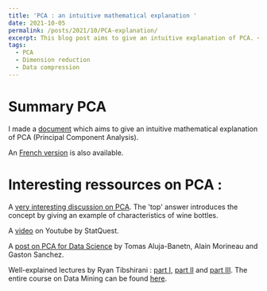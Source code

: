 ```yaml
---
title: 'PCA : an intuitive mathematical explanation '
date: 2021-10-05
permalink: /posts/2021/10/PCA-explanation/
excerpt: This blog post aims to give an intuitive explanation of PCA. <br/><img src='/images/PCA.jpg' style="width:320px;height:216px;">
tags:
  - PCA
  - Dimension reduction
  - Data compression 
---
```


Summary PCA 
======
I made a [document](https://reda-arab.github.io/files/PCA_explanation_english.pdf) which aims to give an intuitive mathematical explanation of PCA (Principal Component Analysis).

An [French version](https://reda-arab.github.io/files/PCA_Explication_intuitive_francais.pdf) is also available.

Interesting ressources on PCA : 
======
A [very interesting discussion on PCA](https://stats.stackexchange.com/questions/2691/making-sense-of-principal-component-analysis-eigenvectors-eigenvalues). The 'top' answer introduces the concept by giving an example of characteristics of wine bottles. 

A [video](https://www.youtube.com/watch?v=FgakZw6K1QQ) on Youtube by StatQuest.

A [post on PCA for Data Science](https://pca4ds.github.io/) by Tomas Aluja-Banetn, Alain Morineau and Gaston Sanchez.

Well-explained lectures by Ryan Tibshirani : [part I](https://reda-arab.github.io/files/07-dim1.pdf), [part II](https://reda-arab.github.io/files/08-dim2.pdf) and [part III](https://reda-arab.github.io/files/09-dim3.pdf). The entire course on Data Mining can be found [here](https://www.stat.cmu.edu/~ryantibs/datamining/lectures/).

